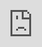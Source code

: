 ```yaml
---
title: Fusion 360 Install DXF Post Processor
date: 2023-06-14T12:54:31
lastmod: 2023-09-07T20:30:45
---
```


When [laser-cutting](../../digital-fabrication/laser-cutting/laser-cutting.md) a part or a design, the information needs to be converted into data, known as gcode or a toolpath, that  an be used by the laser cutter. To get usable toolpaths for the laser cutter we need to install a post processor. Post processing calculates the size of the material and toolpaths. Then it converts this to g-code to be used by a machine. In our case, we want to export a DXF file so we can separate the cutting and etching into different layers. Therefore we will install a DXF post processor provided by Autodesk. This will allow you to export your laser cut tool paths from Fusion 360 as a DXF file that you can open and edit in Illustrator.

Follow the instructions in the video below to install the DXF Post Processor from Autodesk. This is the link to the [DXF Post Processor from Autodesk](https://cam.autodesk.com/hsmposts?p=dxf).

You can install it locally in Windows or Mac. [Local install instructions.](https://knowledge.autodesk.com/support/fusion-360/learn-explore/caas/sfdcarticles/sfdcarticles/How-to-add-a-Post-Processor-to-your-Personal-Posts-in-Fusion-360.html)

You can install it in the cloud as well, then you can use it anywhere. Make sure to enable cloud libraries first. [Cloud install instructions.](https://knowledge.autodesk.com/support/fusion-360/learn-explore/caas/sfdcarticles/sfdcarticles/How-to-install-a-cloud-post-in-Fusion-360.html)

There are video instructions below showing [how to install the DXF post processor](https://youtu.be/CBu6vl6Bqos).

<div class="video-grid">

<div class="video-card">

## Download and Install DXF Post Process for Fusion 360

<div class="iframe-16-9-container"><iframe class="youTubeIframe" style="position: absolute; top: 0; bottom: 0; left: 0; width: 100%; height: 100%; border: 0; z-index: 1;" src="https://www.youtube.com/embed/CBu6vl6Bqos?rel=0" width="560" height="315" frameborder="0" allowfullscreen="allowfullscreen"></iframe></div>
</div>

</div>
